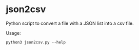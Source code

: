 # json2csv
Python script to convert a file with a JSON list into a csv file.

Usage: 

`python3 json2csv.py --help` 
